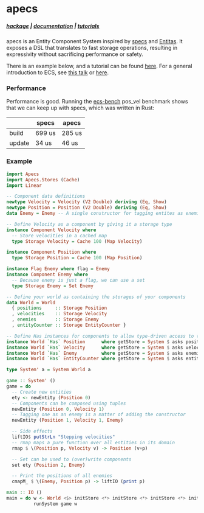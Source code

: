 # apecs
##### [hackage](https://hackage.haskell.org/package/apecs) | [documentation](https://hackage.haskell.org/package/apecs-0.2.0.2/docs/Apecs.html) | [tutorials](https://github.com/jonascarpay/apecs/blob/master/tutorials/)

apecs is an Entity Component System inspired by [specs](https://github.com/slide-rs/specs) and [Entitas](https://github.com/sschmid/Entitas-CSharp).
It exposes a DSL that translates to fast storage operations, resulting in expressivity without sacrificing performance or safety.

There is an example below, and a tutorial can be found [here](https://github.com/jonascarpay/apecs/blob/master/tutorials/RTS.md).
For a general introduction to ECS, see [this talk](https://www.youtube.com/watch?v=lNTaC-JWmdI&feature=youtu.be&t=218) or [here](https://en.wikipedia.org/wiki/Entity–component–system).

### Performance
Performance is good.
Running the [ecs-bench](https://github.com/lschmierer/ecs_bench) pos_vel benchmark shows that we can keep up with specs, which was written in Rust:

|        | specs  | apecs  |
| ------ | ------ | ------ |
| build  | 699 us | 285 us | 
| update | 34 us  | 46 us  |

### Example
```haskell
import Apecs
import Apecs.Stores (Cache)
import Linear

-- Component data definitions
newtype Velocity = Velocity (V2 Double) deriving (Eq, Show)
newtype Position = Position (V2 Double) deriving (Eq, Show)
data Enemy = Enemy -- A single constructor for tagging entites as enemies

-- Define Velocity as a component by giving it a storage type
instance Component Velocity where
  -- Store velocities in a cached map
  type Storage Velocity = Cache 100 (Map Velocity)

instance Component Position where
  type Storage Position = Cache 100 (Map Position)

instance Flag Enemy where flag = Enemy
instance Component Enemy where
  -- Because enemy is just a flag, we can use a set
  type Storage Enemy = Set Enemy

-- Define your world as containing the storages of your components
data World = World
  { positions     :: Storage Position
  , velocities    :: Storage Velocity
  , enemies       :: Storage Enemy
  , entityCounter :: Storage EntityCounter }

-- Define Has instances for components to allow type-driven access to their storages
instance World `Has` Position      where getStore = System $ asks positions
instance World `Has` Velocity      where getStore = System $ asks velocities
instance World `Has` Enemy         where getStore = System $ asks enemies
instance World `Has` EntityCounter where getStore = System $ asks entityCounter

type System' a = System World a

game :: System' ()
game = do
  -- Create new entities
  ety <- newEntity (Position 0)
  -- Components can be composed using tuples
  newEntity (Position 0, Velocity 1)
  -- Tagging one as an enemy is a matter of adding the constructor
  newEntity (Position 1, Velocity 1, Enemy)

  -- Side effects
  liftIO$ putStrLn "Stepping velocities"
  -- rmap maps a pure function over all entities in its domain
  rmap $ \(Position p, Velocity v) -> Position (v+p)

  -- Set can be used to (over)write components
  set ety (Position 2, Enemy)

  -- Print the positions of all enemies
  cmapM_ $ \(Enemy, Position p) -> liftIO (print p)

main :: IO ()
main = do w <- World <$> initStore <*> initStore <*> initStore <*> initCounter
          runSystem game w

```
